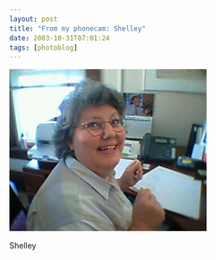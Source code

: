 ```yaml
---
layout: post
title: "From my phonecam: Shelley"
date: 2003-10-31T07:01:24
tags: [photoblog]
---
```


![Shelley][1]

Shelley

   [1]: /2003/10/31/4432736002_0.jpg
